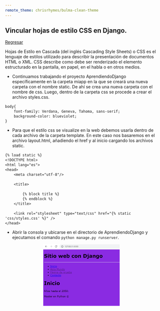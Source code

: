 ```yaml
---
remote_theme: chrisrhymes/bulma-clean-theme
---
```

## Vincular hojas de estilo CSS en Django. 

[Regresar](/CodingBootcampsESPOL-RDDW/)

Hojas de Estilo en Cascada (del inglés Cascading Style Sheets) o CSS es el lenguaje de estilos utilizado para describir la presentación de documentos HTML o XML. CSS describe como debe ser renderizado el elemento estructurado en la pantalla, en papel, en el habla o en otros medios.

+ Continuamos trabajando el proyecto AprendiendoDjango específicamente en la carpeta miapp en la que se creará una nueva carpeta con el nombre static. De ahí se crea una nueva carpeta con el nombre de css. Luego, dentro de la carpeta css se procede a crear el archivo styles.css. 

```
body{
    font-family: Verdana, Geneva, Tahoma, sans-serif;
    background-color: blueviolet;
}
```

+ Para que el estilo css se visualize en la web debemos usarla dentro de cada archivo de la carpeta template. En este caso nos basaremos en el archivo layout.html, añadiendo el href y al inicio cargando los archivos static.


```
{% load static %}
<!DOCTYPE html>
<html lang="es">
<head>
    <meta charset="utf-8"/>

    <title> 
        
        {% block title %}
        {% endblock %}
    </title>

    <link rel="stylesheet" type="text/css" href="{% static 'css/styles.css' %}" />
</head>
```

+ Abrir la consola y ubicarse en el directorio de AprendiendoDjango y ejecutamos el comando `python manage.py runserver`. 

<p align="center">
<img src="./imagenes/css-django.png"  alt="Banner NPM" width="50%"/>
</p>